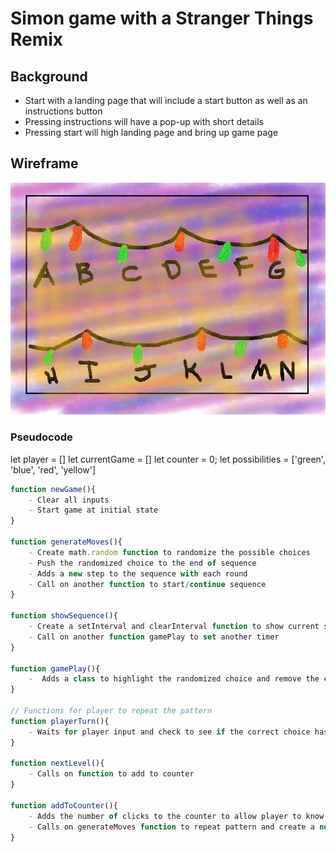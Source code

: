 # Simon game with a Stranger Things Remix

## Background
- Start with a landing page that will include a start button as well as an instructions button
- Pressing instructions will have a pop-up with short details
- Pressing start will high landing page and bring up game page

## Wireframe
![Quick sketch of game](/images/quicksketch.png)

### Pseudocode
<!-- Player, and currentGame sequence. Counter keeps track of the clicks -->
let player = []
let currentGame = []
let counter = 0;
let possibilities = ['green', 'blue', 'red', 'yellow']

<!-- Functions when CPU is creating a new item to the sequence -->
```js
function newGame(){
    - Clear all inputs
    - Start game at initial state
}

function generateMoves(){
    - Create math.random function to randomize the possible choices
    - Push the randomized choice to the end of sequence
    - Adds a new step to the sequence with each round
    - Call on another function to start/continue sequence
}

function showSequence(){
    - Create a setInterval and clearInterval function to show current sequence
    - Call on another function gamePlay to set another timer
}

function gamePlay(){
    -  Adds a class to highlight the randomized choice and remove the class after some time
}

// Functions for player to repeat the pattern
function playerTurn(){
    - Waits for player input and check to see if the correct choice has been clicked
}

function nextLevel(){
    - Calls on function to add to counter
}

function addToCounter(){
    - Adds the number of clicks to the counter to allow player to know what round they are on
    - Calls on generateMoves function to repeat pattern and create a new move at the end
}
